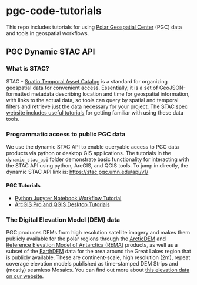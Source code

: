 # pgc-code-tutorials

This repo includes tutorials for using [Polar Geospatial Center](https://www.pgc.umn.edu) (PGC) data and tools in geospatial workflows.

## PGC Dynamic STAC API
### What is STAC?
STAC - [Spatio Temporal Asset Catalog](https://stacspec.org/en) is a standard for organizing geospatial data for convenient access. Essentially, it is a set of GeoJSON-formatted metadata describing location and time for geospatial information, with links to the actual data, so tools can query by spatial and temporal filters and retrieve just the data necessary for your project. The [STAC spec website includes useful tutorials](https://stacspec.org/en/tutorials/) for getting familiar with using these data tools.

### Programmatic access to public PGC data
We use the dynamic STAC API to enable queryable access to PGC data products via python or desktop GIS applications. The tutorials in the `dynamic_stac_api` folder demonstrate basic functionality for interacting with the STAC API using python, ArcGIS, and QGIS tools. To jump in directly, the dynamic STAC API link is: https://stac.pgc.umn.edu/api/v1/

#### PGC Tutorials
- [Python Jupyter Notebook Workflow Tutorial](./dynamic_stac_api/web_files/stac_api_demo_workflow.html)
- [ArcGIS Pro and QGIS Desktop Tutorials](./dynamic_stac_api/web_files/desktop_gis_stac_access.html)

### The Digital Elevation Model (DEM) data
PGC produces DEMs from high resolution satellite imagery and makes them publicly available for the polar regions through the [ArcticDEM](https://www.pgc.umn.edu/data/arcticdem/) and [Reference Elevation Model of Antarctica (REMA)](https://www.pgc.umn.edu/data/rema/) products, as well as a subset of the [EarthDEM](https://www.pgc.umn.edu/data/earthdem/) data for the area around the Great Lakes region that is publicly available. These are continent-scale, high resolution (2m), repeat coverage elevation models published as time-stamped DEM Strips and (mostly) seamless Mosaics. You can find out more about [this elevation data on our website](https://www.pgc.umn.edu/data/elevation/).


